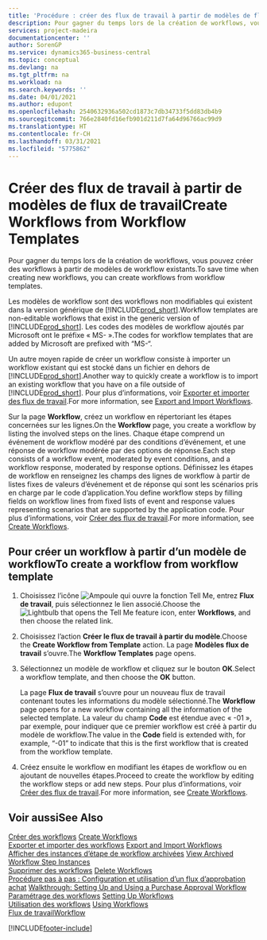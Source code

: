 ```yaml
---
title: 'Procédure : créer des flux de travail à partir de modèles de flux de travail | Microsoft Docs'
description: Pour gagner du temps lors de la création de workflows, vous pouvez créer des workflows à partir de modèles de workflow existants.
services: project-madeira
documentationcenter: ''
author: SorenGP
ms.service: dynamics365-business-central
ms.topic: conceptual
ms.devlang: na
ms.tgt_pltfrm: na
ms.workload: na
ms.search.keywords: ''
ms.date: 04/01/2021
ms.author: edupont
ms.openlocfilehash: 2540632936a502cd1873c7db34733f5dd83db4b9
ms.sourcegitcommit: 766e2840fd16efb901d211d7fa64d96766ac99d9
ms.translationtype: HT
ms.contentlocale: fr-CH
ms.lasthandoff: 03/31/2021
ms.locfileid: "5775862"
---
```

# <a name="create-workflows-from-workflow-templates"></a><span data-ttu-id="9a49c-103">Créer des flux de travail à partir de modèles de flux de travail</span><span class="sxs-lookup"><span data-stu-id="9a49c-103">Create Workflows from Workflow Templates</span></span>
<span data-ttu-id="9a49c-104">Pour gagner du temps lors de la création de workflows, vous pouvez créer des workflows à partir de modèles de workflow existants.</span><span class="sxs-lookup"><span data-stu-id="9a49c-104">To save time when creating new workflows, you can create workflows from workflow templates.</span></span>  

 <span data-ttu-id="9a49c-105">Les modèles de workflow sont des workflows non modifiables qui existent dans la version générique de [!INCLUDE[prod_short](includes/prod_short.md)].</span><span class="sxs-lookup"><span data-stu-id="9a49c-105">Workflow templates are non-editable workflows that exist in the generic version of [!INCLUDE[prod_short](includes/prod_short.md)].</span></span> <span data-ttu-id="9a49c-106">Les codes des modèles de workflow ajoutés par Microsoft ont le préfixe « MS- ».</span><span class="sxs-lookup"><span data-stu-id="9a49c-106">The codes for workflow templates that are added by Microsoft are prefixed with “MS-“.</span></span>  

 <span data-ttu-id="9a49c-107">Un autre moyen rapide de créer un workflow consiste à importer un workflow existant qui est stocké dans un fichier en dehors de [!INCLUDE[prod_short](includes/prod_short.md)].</span><span class="sxs-lookup"><span data-stu-id="9a49c-107">Another way to quickly create a workflow is to import an existing workflow that you have on a file outside of [!INCLUDE[prod_short](includes/prod_short.md)].</span></span> <span data-ttu-id="9a49c-108">Pour plus d’informations, voir [Exporter et importer des flux de travail](across-how-to-export-and-import-workflows.md).</span><span class="sxs-lookup"><span data-stu-id="9a49c-108">For more information, see [Export and Import Workflows](across-how-to-export-and-import-workflows.md).</span></span>  

<span data-ttu-id="9a49c-109">Sur la page **Workflow**, créez un workflow en répertoriant les étapes concernées sur les lignes.</span><span class="sxs-lookup"><span data-stu-id="9a49c-109">On the **Workflow** page, you create a workflow by listing the involved steps on the lines.</span></span> <span data-ttu-id="9a49c-110">Chaque étape comprend un événement de workflow modéré par des conditions d’événement, et une réponse de workflow modérée par des options de réponse.</span><span class="sxs-lookup"><span data-stu-id="9a49c-110">Each step consists of a workflow event, moderated by event conditions, and a workflow response, moderated by response options.</span></span> <span data-ttu-id="9a49c-111">Définissez les étapes de workflow en renseignez les champs des lignes de workflow à partir de listes fixes de valeurs d’événement et de réponse qui sont les scénarios pris en charge par le code d’application.</span><span class="sxs-lookup"><span data-stu-id="9a49c-111">You define workflow steps by filling fields on workflow lines from fixed lists of event and response values representing scenarios that are supported by the application code.</span></span> <span data-ttu-id="9a49c-112">Pour plus d’informations, voir [Créer des flux de travail](across-how-to-create-workflows.md).</span><span class="sxs-lookup"><span data-stu-id="9a49c-112">For more information, see [Create Workflows](across-how-to-create-workflows.md).</span></span>  

## <a name="to-create-a-workflow-from-workflow-template"></a><span data-ttu-id="9a49c-113">Pour créer un workflow à partir d’un modèle de workflow</span><span class="sxs-lookup"><span data-stu-id="9a49c-113">To create a workflow from workflow template</span></span>  
1.  <span data-ttu-id="9a49c-114">Choisissez l’icône ![Ampoule qui ouvre la fonction Tell Me](media/ui-search/search_small.png "Dites-moi ce que vous voulez faire"), entrez **Flux de travail**, puis sélectionnez le lien associé.</span><span class="sxs-lookup"><span data-stu-id="9a49c-114">Choose the ![Lightbulb that opens the Tell Me feature](media/ui-search/search_small.png "Tell me what you want to do") icon, enter **Workflows**, and then choose the related link.</span></span>  
2.  <span data-ttu-id="9a49c-115">Choisissez l’action **Créer le flux de travail à partir du modèle**.</span><span class="sxs-lookup"><span data-stu-id="9a49c-115">Choose the **Create Workflow from Template** action.</span></span> <span data-ttu-id="9a49c-116">La page **Modèles flux de travail** s’ouvre.</span><span class="sxs-lookup"><span data-stu-id="9a49c-116">The **Workflow Templates** page opens.</span></span>  
3.  <span data-ttu-id="9a49c-117">Sélectionnez un modèle de workflow et cliquez sur le bouton **OK**.</span><span class="sxs-lookup"><span data-stu-id="9a49c-117">Select a workflow template, and then choose the **OK** button.</span></span>  

     <span data-ttu-id="9a49c-118">La page **Flux de travail** s’ouvre pour un nouveau flux de travail contenant toutes les informations du modèle sélectionné.</span><span class="sxs-lookup"><span data-stu-id="9a49c-118">The **Workflow** page opens for a new workflow containing all the information of the selected template.</span></span> <span data-ttu-id="9a49c-119">La valeur du champ **Code** est étendue avec « -01 », par exemple, pour indiquer que ce premier workflow est créé à partir du modèle de workflow.</span><span class="sxs-lookup"><span data-stu-id="9a49c-119">The value in the **Code** field is extended with, for example, “-01” to indicate that this is the first workflow that is created from the workflow template.</span></span>  
4.  <span data-ttu-id="9a49c-120">Créez ensuite le workflow en modifiant les étapes de workflow ou en ajoutant de nouvelles étapes.</span><span class="sxs-lookup"><span data-stu-id="9a49c-120">Proceed to create the workflow by editing the workflow steps or add new steps.</span></span> <span data-ttu-id="9a49c-121">Pour plus d’informations, voir [Créer des flux de travail](across-how-to-create-workflows.md).</span><span class="sxs-lookup"><span data-stu-id="9a49c-121">For more information, see [Create Workflows](across-how-to-create-workflows.md).</span></span>  

## <a name="see-also"></a><span data-ttu-id="9a49c-122">Voir aussi</span><span class="sxs-lookup"><span data-stu-id="9a49c-122">See Also</span></span>  
 <span data-ttu-id="9a49c-123">[Créer des workflows](across-how-to-create-workflows.md) </span><span class="sxs-lookup"><span data-stu-id="9a49c-123">[Create Workflows](across-how-to-create-workflows.md) </span></span>  
 <span data-ttu-id="9a49c-124">[Exporter et importer des workflows](across-how-to-export-and-import-workflows.md) </span><span class="sxs-lookup"><span data-stu-id="9a49c-124">[Export and Import Workflows](across-how-to-export-and-import-workflows.md) </span></span>  
 <span data-ttu-id="9a49c-125">[Afficher des instances d’étape de workflow archivées](across-how-to-view-archived-workflow-step-instances.md) </span><span class="sxs-lookup"><span data-stu-id="9a49c-125">[View Archived Workflow Step Instances](across-how-to-view-archived-workflow-step-instances.md) </span></span>  
 <span data-ttu-id="9a49c-126">[Supprimer des workflows](across-how-to-delete-workflows.md) </span><span class="sxs-lookup"><span data-stu-id="9a49c-126">[Delete Workflows](across-how-to-delete-workflows.md) </span></span>  
 <span data-ttu-id="9a49c-127">[Procédure pas à pas : Configuration et utilisation d’un flux d’approbation achat](walkthrough-setting-up-and-using-a-purchase-approval-workflow.md) </span><span class="sxs-lookup"><span data-stu-id="9a49c-127">[Walkthrough: Setting Up and Using a Purchase Approval Workflow](walkthrough-setting-up-and-using-a-purchase-approval-workflow.md) </span></span>  
 <span data-ttu-id="9a49c-128">[Paramétrage des workflows](across-set-up-workflows.md) </span><span class="sxs-lookup"><span data-stu-id="9a49c-128">[Setting Up Workflows](across-set-up-workflows.md) </span></span>  
 <span data-ttu-id="9a49c-129">[Utilisation des workflows](across-use-workflows.md) </span><span class="sxs-lookup"><span data-stu-id="9a49c-129">[Using Workflows](across-use-workflows.md) </span></span>  
 [<span data-ttu-id="9a49c-130">Flux de travail</span><span class="sxs-lookup"><span data-stu-id="9a49c-130">Workflow</span></span>](across-workflow.md)   


[!INCLUDE[footer-include](includes/footer-banner.md)]